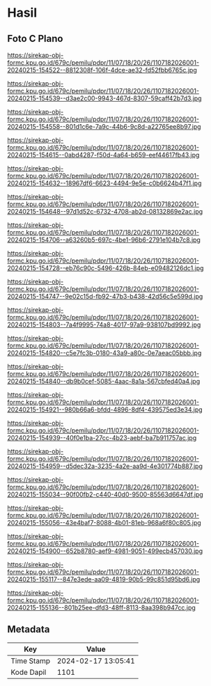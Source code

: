 # Hasil

## Foto C Plano

https://sirekap-obj-formc.kpu.go.id/679c/pemilu/pdpr/11/07/18/20/26/1107182026001-20240215-154522--8812308f-106f-4dce-ae32-fd52fbb6765c.jpg

https://sirekap-obj-formc.kpu.go.id/679c/pemilu/pdpr/11/07/18/20/26/1107182026001-20240215-154539--d3ae2c00-9943-467d-8307-59caff42b7d3.jpg

https://sirekap-obj-formc.kpu.go.id/679c/pemilu/pdpr/11/07/18/20/26/1107182026001-20240215-154558--801d1c6e-7a9c-44b6-9c8d-a22765ee8b97.jpg

https://sirekap-obj-formc.kpu.go.id/679c/pemilu/pdpr/11/07/18/20/26/1107182026001-20240215-154615--0abd4287-f50d-4a64-b659-eef44617fb43.jpg

https://sirekap-obj-formc.kpu.go.id/679c/pemilu/pdpr/11/07/18/20/26/1107182026001-20240215-154632--18967df6-6623-4494-9e5e-c0b6624b47f1.jpg

https://sirekap-obj-formc.kpu.go.id/679c/pemilu/pdpr/11/07/18/20/26/1107182026001-20240215-154648--97d1d52c-6732-4708-ab2d-08132869e2ac.jpg

https://sirekap-obj-formc.kpu.go.id/679c/pemilu/pdpr/11/07/18/20/26/1107182026001-20240215-154706--a63260b5-697c-4be1-96b6-2791e104b7c8.jpg

https://sirekap-obj-formc.kpu.go.id/679c/pemilu/pdpr/11/07/18/20/26/1107182026001-20240215-154728--eb76c90c-5496-426b-84eb-e09482126dc1.jpg

https://sirekap-obj-formc.kpu.go.id/679c/pemilu/pdpr/11/07/18/20/26/1107182026001-20240215-154747--9e02c15d-fb92-47b3-b438-42d56c5e599d.jpg

https://sirekap-obj-formc.kpu.go.id/679c/pemilu/pdpr/11/07/18/20/26/1107182026001-20240215-154803--7a4f9995-74a8-4017-97a9-938107bd9992.jpg

https://sirekap-obj-formc.kpu.go.id/679c/pemilu/pdpr/11/07/18/20/26/1107182026001-20240215-154820--c5e7fc3b-0180-43a9-a80c-0e7aeac05bbb.jpg

https://sirekap-obj-formc.kpu.go.id/679c/pemilu/pdpr/11/07/18/20/26/1107182026001-20240215-154840--db9b0cef-5085-4aac-8a1a-567cbfed40a4.jpg

https://sirekap-obj-formc.kpu.go.id/679c/pemilu/pdpr/11/07/18/20/26/1107182026001-20240215-154921--980b66a6-bfdd-4896-8df4-439575ed3e34.jpg

https://sirekap-obj-formc.kpu.go.id/679c/pemilu/pdpr/11/07/18/20/26/1107182026001-20240215-154939--40f0e1ba-27cc-4b23-aebf-ba7b911757ac.jpg

https://sirekap-obj-formc.kpu.go.id/679c/pemilu/pdpr/11/07/18/20/26/1107182026001-20240215-154959--d5dec32a-3235-4a2e-aa9d-4e301774b887.jpg

https://sirekap-obj-formc.kpu.go.id/679c/pemilu/pdpr/11/07/18/20/26/1107182026001-20240215-155034--90f00fb2-c440-40d0-9500-85563d6647df.jpg

https://sirekap-obj-formc.kpu.go.id/679c/pemilu/pdpr/11/07/18/20/26/1107182026001-20240215-155056--43e4baf7-8088-4b01-81eb-968a6f80c805.jpg

https://sirekap-obj-formc.kpu.go.id/679c/pemilu/pdpr/11/07/18/20/26/1107182026001-20240215-154900--652b8780-aef9-4981-9051-499ecb457030.jpg

https://sirekap-obj-formc.kpu.go.id/679c/pemilu/pdpr/11/07/18/20/26/1107182026001-20240215-155117--847e3ede-aa09-4819-90b5-99c851d95bd6.jpg

https://sirekap-obj-formc.kpu.go.id/679c/pemilu/pdpr/11/07/18/20/26/1107182026001-20240215-155136--801b25ee-dfd3-48ff-8113-8aa398b947cc.jpg


## Metadata

| Key        | Value               |
| ---------- | ------------------- |
| Time Stamp | 2024-02-17 13:05:41 |
| Kode Dapil | 1101                |



